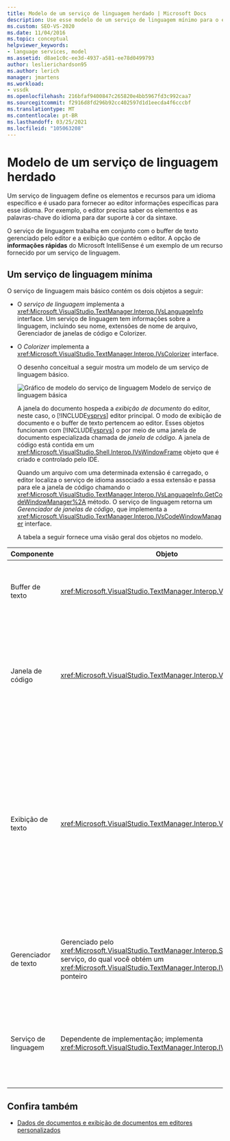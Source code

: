 ```yaml
---
title: Modelo de um serviço de linguagem herdado | Microsoft Docs
description: Use esse modelo de um serviço de linguagem mínimo para o editor principal do Visual Studio como um guia para criar seu próprio serviço de linguagem.
ms.custom: SEO-VS-2020
ms.date: 11/04/2016
ms.topic: conceptual
helpviewer_keywords:
- language services, model
ms.assetid: d8ae1c0c-ee3d-4937-a581-ee78d0499793
author: leslierichardson95
ms.author: lerich
manager: jmartens
ms.workload:
- vssdk
ms.openlocfilehash: 216bfaf9400847c265820e4bb5967fd3c992caa7
ms.sourcegitcommit: f2916d8fd296b92cc402597d1d1eecda4f6cccbf
ms.translationtype: MT
ms.contentlocale: pt-BR
ms.lasthandoff: 03/25/2021
ms.locfileid: "105063208"
---
```

# <a name="model-of-a-legacy-language-service"></a>Modelo de um serviço de linguagem herdado
Um serviço de linguagem define os elementos e recursos para um idioma específico e é usado para fornecer ao editor informações específicas para esse idioma. Por exemplo, o editor precisa saber os elementos e as palavras-chave do idioma para dar suporte à cor da sintaxe.

 O serviço de linguagem trabalha em conjunto com o buffer de texto gerenciado pelo editor e a exibição que contém o editor. A opção de **informações rápidas** do Microsoft IntelliSense é um exemplo de um recurso fornecido por um serviço de linguagem.

## <a name="a-minimal-language-service"></a>Um serviço de linguagem mínima
 O serviço de linguagem mais básico contém os dois objetos a seguir:

- O *serviço de linguagem* implementa a <xref:Microsoft.VisualStudio.TextManager.Interop.IVsLanguageInfo> interface. Um serviço de linguagem tem informações sobre a linguagem, incluindo seu nome, extensões de nome de arquivo, Gerenciador de janelas de código e Colorizer.

- O *Colorizer* implementa a <xref:Microsoft.VisualStudio.TextManager.Interop.IVsColorizer> interface.

  O desenho conceitual a seguir mostra um modelo de um serviço de linguagem básico.

  ![Gráfico de modelo do serviço de linguagem](../../extensibility/media/vslanguageservicemodel.gif "vsLanguageServiceModel") Modelo de serviço de linguagem básica

  A janela do documento hospeda a *exibição de documento* do editor, neste caso, o [!INCLUDE[vsprvs](../../code-quality/includes/vsprvs_md.md)] editor principal. O modo de exibição de documento e o buffer de texto pertencem ao editor. Esses objetos funcionam com [!INCLUDE[vsprvs](../../code-quality/includes/vsprvs_md.md)] o por meio de uma janela de documento especializada chamada de *janela de código*. A janela de código está contida em um <xref:Microsoft.VisualStudio.Shell.Interop.IVsWindowFrame> objeto que é criado e controlado pelo IDE.

  Quando um arquivo com uma determinada extensão é carregado, o editor localiza o serviço de idioma associado a essa extensão e passa para ele a janela de código chamando o <xref:Microsoft.VisualStudio.TextManager.Interop.IVsLanguageInfo.GetCodeWindowManager%2A> método. O serviço de linguagem retorna um *Gerenciador de janelas de código*, que implementa a <xref:Microsoft.VisualStudio.TextManager.Interop.IVsCodeWindowManager> interface.

  A tabela a seguir fornece uma visão geral dos objetos no modelo.

| Componente | Objeto | Função |
|------------------| - | - |
| Buffer de texto | <xref:Microsoft.VisualStudio.TextManager.Interop.VsTextBuffer> | Um fluxo de texto de leitura/gravação Unicode. É possível que o texto use outras codificações. |
| Janela de código | <xref:Microsoft.VisualStudio.TextManager.Interop.VsCodeWindow> | Uma janela de documento que contém uma ou mais exibições de texto. Quando [!INCLUDE[vsprvs](../../code-quality/includes/vsprvs_md.md)] o está no modo MDI (interface de vários documentos), a janela de código é um filho MDI. |
| Exibição de texto | <xref:Microsoft.VisualStudio.TextManager.Interop.VsTextView> | Uma janela que permite ao usuário navegar e exibir texto usando o teclado e o mouse. Uma exibição de texto é exibida para o usuário como um editor. Você pode usar modos de exibição de texto em janelas de editor comuns, na janela saída e na janela imediata. Além disso, você pode configurar uma ou mais exibições de texto em uma janela de código. |
| Gerenciador de texto | Gerenciado pelo <xref:Microsoft.VisualStudio.TextManager.Interop.SVsTextManager> serviço, do qual você obtém um <xref:Microsoft.VisualStudio.TextManager.Interop.IVsTextManager> ponteiro | Um componente que mantém informações comuns compartilhadas por todos os componentes descritos anteriormente. |
| Serviço de linguagem | Dependente de implementação; implementa <xref:Microsoft.VisualStudio.TextManager.Interop.IVsLanguageInfo> | Um objeto que fornece ao editor informações específicas de idioma, como realce de sintaxe, conclusão de instrução e correspondência de chaves. |

## <a name="see-also"></a>Confira também
- [Dados de documentos e exibição de documentos em editores personalizados](../../extensibility/document-data-and-document-view-in-custom-editors.md)
